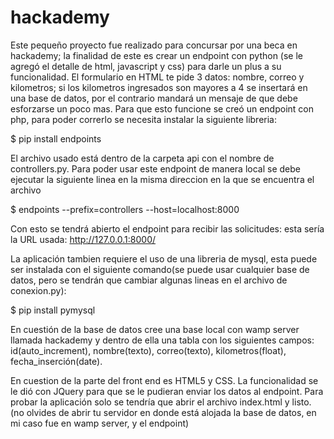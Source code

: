 # hackademy

Este pequeño proyecto fue realizado para concursar por una beca en hackademy; la finalidad de este es crear un endpoint con python (se le agregó el detalle de html, javascript y css) para darle un plus a su funcionalidad. El formulario en HTML te pide 3 datos: nombre, correo y kilometros; si los kilometros ingresados son mayores a 4 se insertará en una base de datos, por el contrario mandará un mensaje de que debe esforzarse un poco mas.
Para que esto funcione se creó un endpoint con php, para poder correrlo se necesita instalar la siguiente libreria:

$ pip install endpoints

El archivo usado está dentro de la carpeta api con el nombre de controllers.py.
Para poder usar este endpoint de manera local se debe ejecutar la siguiente linea en la misma direccion en la que se encuentra el archivo

$ endpoints --prefix=controllers --host=localhost:8000

Con esto se tendrá abierto el endpoint para recibir las solicitudes:
esta sería la URL usada: http://127.0.0.1:8000/

La aplicación tambien requiere el uso de una libreria de mysql, esta puede ser instalada con el siguiente comando(se puede usar cualquier base de datos, pero se tendrán que cambiar algunas lineas en el archivo de conexion.py):

$ pip install pymysql

En cuestión de la base de datos cree una base local con wamp server llamada hackademy y dentro de ella una tabla con los siguientes campos: id(auto_increment), nombre(texto), correo(texto), kilometros(float), fecha_inserción(date).

En cuestion de la parte del front end es HTML5 y CSS. La funcionalidad se le dió con JQuery para que se le pudieran enviar los datos al endpoint.
Para probar la aplicación solo se tendría que abrir el archivo index.html y listo. (no olvides de abrir tu servidor en donde está alojada la base de datos, en mi caso fue en wamp server, y el endpoint)
